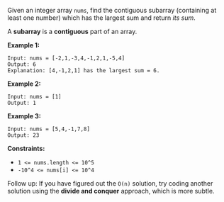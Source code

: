 Given an integer array `nums`, find the contiguous subarray (containing at least one number) which has the largest sum and return *its sum*.

A **subarray** is a **contiguous** part of an array.

**Example 1:**
```
Input: nums = [-2,1,-3,4,-1,2,1,-5,4]
Output: 6
Explanation: [4,-1,2,1] has the largest sum = 6.
```

**Example 2:**
```
Input: nums = [1]
Output: 1
```

**Example 3:**
```
Input: nums = [5,4,-1,7,8]
Output: 23
```

**Constraints:**

 - `1 <= nums.length <= 10^5`
 - `-10^4 <= nums[i] <= 10^4`
 

Follow up: If you have figured out the `O(n)` solution, try coding another solution using the **divide and conquer** approach, which is more subtle.